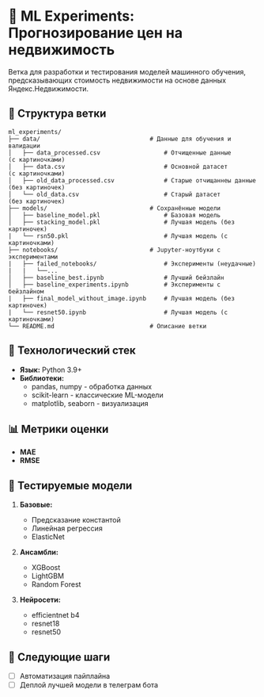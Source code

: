 # 🧠 ML Experiments: Прогнозирование цен на недвижимость

Ветка для разработки и тестирования моделей машинного обучения, предсказывающих стоимость недвижимости на основе данных Яндекс.Недвижимости.

## 📂 Структура ветки

    ml_experiments/
    ├── data/                               # Данные для обучения и валидации
    │   ├── data_processed.csv                  # Отчищенные данные         (с картиночками) 
    │   ├── data.csv                            # Основной датасет          (с картиночками)
    │   ├── old_data_processed.csv              # Старые отчищаннеы данные  (без картиночек)
    │   └── old_data.csv                        # Старый датасет            (без картиночек)
    ├── models/                             # Сохранённые модели
    │   ├── baseline_model.pkl                  # Базовая модель
    │   ├── stacking_model.pkl                  # Лучшая модель (без картиночек)
    |   └── rsn50.pkl                           # Лучшая модель (с картиночками)
    ├── notebooks/                          # Jupyter-ноутбуки с экспериментами
    |   ├── failed_notebooks/                   # Эксперименты (неудачные)
    |   |   └──...                
    │   ├── baseline_best.ipynb                 # Лучший бейзлайн
    │   ├── baseline_experiments.ipynb          # Эксперименты с бейзлайном
    |   ├── final_model_without_image.ipynb     # Лучшая модель (без картиночек)
    |   └── resnet50.ipynb                      # Лучшая модель (с картиночками)
    └── README.md                           # Описание ветки

## 🔧 Технологический стек
- **Язык:** Python 3.9+
- **Библиотеки:**
  - pandas, numpy - обработка данных
  - scikit-learn - классические ML-модели
  - matplotlib, seaborn - визуализация


## 📊 Метрики оценки
  - **MAE** 
  - **RMSE** 


## 🧪 Тестируемые модели

1. **Базовые:**
   - Предсказание константой 
   - Линейная регрессия
   - ElasticNet

2. **Ансамбли:**
   - XGBoost
   - LightGBM
   - Random Forest

3. **Нейросети:**
   - efficientnet b4
   - resnet18
   - resnet50


## 📌 Следующие шаги

- [ ] Автоматизация пайплайна
- [ ] Деплой лучшей модели в телеграм бота
